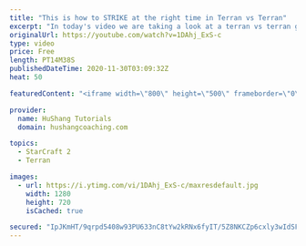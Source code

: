 ```yaml
---
title: "This is how to STRIKE at the right time in Terran vs Terran"
excerpt: "In today's video we are taking a look at a terran vs terran game I played that showcases some patience and how I like to calculate when it's the correct time to attack!  Coaching -------------------------------------------------------------------------- Website: https://www.hushangcoaching.com  Interested"
originalUrl: https://youtube.com/watch?v=1DAhj_ExS-c
type: video
price: Free
length: PT14M38S
publishedDateTime: 2020-11-30T03:09:32Z
heat: 50

featuredContent: "<iframe width=\"800\" height=\"500\" frameborder=\"0\" src=\"https://www.youtube.com/embed/1DAhj_ExS-c\" allow=\"accelerometer; autoplay; encrypted-media; gyroscope; picture-in-picture\" allowfullscreen></iframe>"

provider:
  name: HuShang Tutorials
  domain: hushangcoaching.com

topics:
  - StarCraft 2
  - Terran

images:
  - url: https://i.ytimg.com/vi/1DAhj_ExS-c/maxresdefault.jpg
    width: 1280
    height: 720
    isCached: true

secured: "IpJKmHT/9qrpd5408w93PU633nC8tYw2kRNx6fyIT/5Z8NKCZp6cxly3wIdSFUmNnSpQQzRNg8U6C9f3pVWHgK+J4EOHIdcf85/DEMu+PdU/BWKusGe+O2LphXpZQIewMLuDUM4KW+loFHVhMScHweiTJcPYm8Dgl6mUczbPoGh2PVZW/lX+TIAKXd4fj4DEyTCGkLzSutun3IePy7GG0ZQkdXqCVYxSSItOGwM0WreyoiaGYTPArQihdUW9DQA9B6YOsil7Dn4UHuMmDzzmhDPShIXWhgL3OSZhC9wjHeost+iCsqTeGvu7UDE+TmaKz/YXh46qPxm6gYGM9QTUzolZSP2UlsvOOJi0vqahPCMahTCeJLF3xaX7JhfvtYbcXfWRm8Mf2SAjhIra0jHFl1KzIKLJA6LSNQtkAY0xCx8=;chGVNg9jLQwnUR/fXNRxbg=="
---
```


